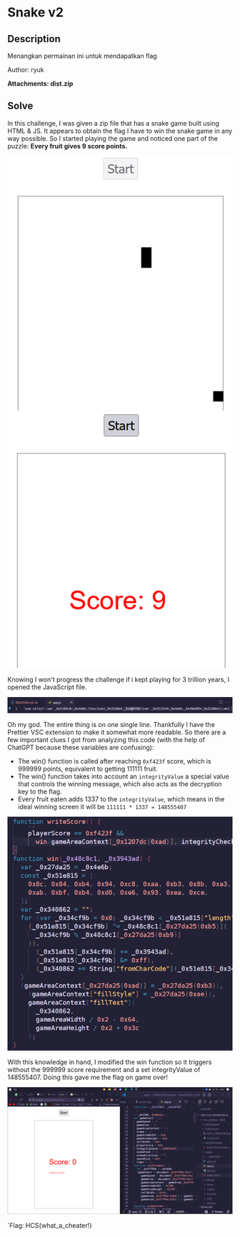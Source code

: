 # Snake v2

## Description

Menangkan permainan ini untuk mendapatkan flag

Author: ryuk

**Attachments: dist.zip**

## Solve

In this challenge, I was given a zip file that has a snake game built using HTML & JS. It appears to obtain the flag I have to win the snake game in any way possible. So I started playing the game and noticed one part of the puzzle: **Every fruit gives 9 score points.**

![](assets/1.png)
![](assets/2.png)

Knowing I won't progress the challenge if i kept playing for 3 trillion years, I opened the JavaScript file.

![](assets/3.png)

Oh my god. The entire thing is on one single line. Thankfully I have the Prettier VSC extension to make it somewhat more readable. So there are a few important clues I got from analyzing this code (with the help of ChatGPT because these variables are confusing):
* The win() function is called after reaching `0xf423f` score, which is 999999 points, equivalent to getting 111111 fruit.
* The win() function takes into account an `integrityValue` a special value that controls the winning message, which also acts as the decryption key to the flag.
* Every fruit eaten adds 1337 to the `integrityValue`, which means in the ideal winning screen it will be `111111 * 1337 = 148555407`

![](assets/4.png)

With this knowledge in hand, I modified the win function so it triggers without the 999999 score requirement and a set integrityValue of 148555407. Doing this gave me the flag on game over!

![](assets/5.png)

`Flag: HCS{what_a_cheater!}